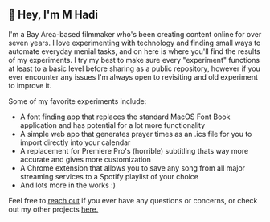 ## 👋 Hey, I'm M Hadi

I'm a Bay Area-based filmmaker who's been creating content online for over seven years. I love experimenting with technology and finding small ways to automate everyday menial tasks, and on here is where you'll find the results of my experiments. I try my best to make sure every "experiment" functions at least to a basic level before sharing as a public repository, however if you ever encounter any issues I'm always open to revisiting and old experiment to improve it.

Some of my favorite experiments include:
- A font finding app that replaces the standard MacOS Font Book application and has potential for a lot more functionality
- A simple web app that generates prayer times as an .ics file for you to import directly into your calendar
- A replacement for Premiere Pro's (horrible) subtitling thats way more accurate and gives more customization
- A Chrome extension that allows you to save any song from all major streaming services to a Spotify playlist of your choice
- And lots more in the works :)

Feel free to [reach out](mailto:info@awaiten.com) if you ever have any questions or concerns, or check out my other projects [here.](https://mhadi.tv/)
